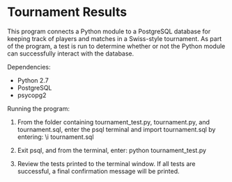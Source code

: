 # Tournament Results

This program connects a Python module to a PostgreSQL database for keeping track of players and matches in a Swiss-style tournament. As part of the program, a test is run to determine whether or not the Python module can successfully interact with the database.

Dependencies:
- Python 2.7
- PostgreSQL
- psycopg2

Running the program:
1) From the folder containing tournament_test.py, tournament.py, and tournament.sql, enter the psql terminal and import tournament.sql by entering: \i tournament.sql

2) Exit psql, and from the terminal, enter: python tournament_test.py

3) Review the tests printed to the terminal window. If all tests are successful, a final confirmation message will be printed.
